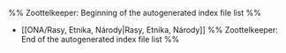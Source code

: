 %% Zoottelkeeper: Beginning of the autogenerated index file list  %%
-  [[ONA/Rasy, Etnika, Národy|Rasy, Etnika, Národy]]
%% Zoottelkeeper: End of the autogenerated index file list  %%
